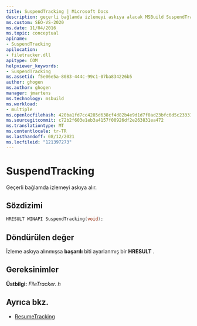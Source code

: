 ```yaml
---
title: SuspendTracking | Microsoft Docs
description: geçerli bağlamda izlemeyi askıya alacak MSBuild SuspendTracking için sözdizimi, gereksinimler ve dönüş değeri öğrenin.
ms.custom: SEO-VS-2020
ms.date: 11/04/2016
ms.topic: conceptual
apiname:
- SuspendTracking
apilocation:
- filetracker.dll
apitype: COM
helpviewer_keywords:
- SuspendTracking
ms.assetid: f5e06e5a-8083-444c-99c1-07ba834226b5
author: ghogen
ms.author: ghogen
manager: jmartens
ms.technology: msbuild
ms.workload:
- multiple
ms.openlocfilehash: 420ba1fd7cc4285d638cf4d82b4e9d1d7f0ad23bfc6d5c23331ebe1ba3964dbd
ms.sourcegitcommit: c72b2f603e1eb3a4157f00926df2e263831ea472
ms.translationtype: MT
ms.contentlocale: tr-TR
ms.lasthandoff: 08/12/2021
ms.locfileid: "121397273"
---
```

# <a name="suspendtracking"></a>SuspendTracking

Geçerli bağlamda izlemeyi askıya alır.

## <a name="syntax"></a>Sözdizimi

```cpp
HRESULT WINAPI SuspendTracking(void);
```

## <a name="return-value"></a>Döndürülen değer

 İzleme askıya alınmışsa **başarılı** biti ayarlanmış bir **HRESULT** .

## <a name="requirements"></a>Gereksinimler

 **Üstbilgi:** *FileTracker. h*

## <a name="see-also"></a>Ayrıca bkz.

- [ResumeTracking](../msbuild/resumetracking.md)